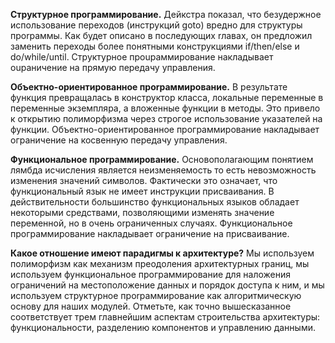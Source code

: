 **Структурное программирование.** Дейкстра показал, что безудержное использование переходов (инструкций goto) вредно для структуры проrраммы. Как будет описано в последующих rлавах, он предложил заменить переходы более понятными конструкциями if/then/else и do/while/until. Структурное проuраммирование накладывает оuраничение на прямую пepeдачу управления.

**Объектно-ориентированное проrраммирование.** В результате функция превращалась в конструктор класса, локальные переменные в переменные экземпляра, а вложенные
функции в методы. Это привело к открытию полиморфизма через cтpoгoe использование указателей на функции. Объектно-ориентированное программирование накладывает ограничение на косвенную передачу управления.

**Функциональное проrраммирование.** Основополаrающим понятием лямбда исчисления является неизменяемость то есть невозможность изменения значений символов. Фактически это означает, что функциональный язык не имеет инструкции присваивания. В действительности большинство функциональных языков обладает некоторыми средствами,
позволяющими изменять значение переменной, но в очень оrраниченных случаях. Функциональное программирование накладывает ограничение на присваивание.

**Какое отношение имеют парадигмы к архитектуре?** Мы используем полиморфизм как механизм преодоления архитектурных rраниц, мы используем функциональное программирование для наложения ограничений на местоположение данных и порядок доступа к ним, и мы используем структурное проrраммирование как алrоритмическую основу для наших модулей. Отметьте, как точно вышесказанное соответствует трем главнейшим аспектам строительства архитектуры: функциональности, разделению компонентов и управлению данными.
 


